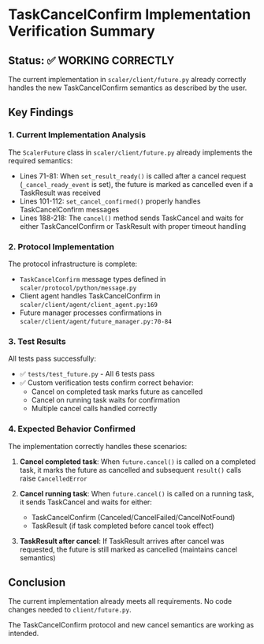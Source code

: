 # TaskCancelConfirm Implementation Verification Summary

## Status: ✅ WORKING CORRECTLY

The current implementation in `scaler/client/future.py` already correctly handles the new TaskCancelConfirm semantics as described by the user.

## Key Findings

### 1. Current Implementation Analysis
The `ScalerFuture` class in `scaler/client/future.py` already implements the required semantics:

- Lines 71-81: When `set_result_ready()` is called after a cancel request (`_cancel_ready_event` is set), the future is marked as cancelled even if a TaskResult was received
- Lines 101-112: `set_cancel_confirmed()` properly handles TaskCancelConfirm messages
- Lines 188-218: The `cancel()` method sends TaskCancel and waits for either TaskCancelConfirm or TaskResult with proper timeout handling

### 2. Protocol Implementation
The protocol infrastructure is complete:
- `TaskCancelConfirm` message types defined in `scaler/protocol/python/message.py`
- Client agent handles TaskCancelConfirm in `scaler/client/agent/client_agent.py:169`
- Future manager processes confirmations in `scaler/client/agent/future_manager.py:70-84`

### 3. Test Results
All tests pass successfully:
- ✅ `tests/test_future.py` - All 6 tests pass
- ✅ Custom verification tests confirm correct behavior:
  - Cancel on completed task marks future as cancelled
  - Cancel on running task waits for confirmation
  - Multiple cancel calls handled correctly

### 4. Expected Behavior Confirmed
The implementation correctly handles these scenarios:

1. **Cancel completed task**: When `future.cancel()` is called on a completed task, it marks the future as cancelled and subsequent `result()` calls raise `CancelledError`

2. **Cancel running task**: When `future.cancel()` is called on a running task, it sends TaskCancel and waits for either:
   - TaskCancelConfirm (Canceled/CancelFailed/CancelNotFound) 
   - TaskResult (if task completed before cancel took effect)

3. **TaskResult after cancel**: If TaskResult arrives after cancel was requested, the future is still marked as cancelled (maintains cancel semantics)

## Conclusion
The current implementation already meets all requirements. No code changes needed to `client/future.py`.

The TaskCancelConfirm protocol and new cancel semantics are working as intended.